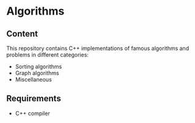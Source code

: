 # Algorithms

## Content

This repository contains C++ implementations of famous algorithms and problems in different categories:

- Sorting algorithms
- Graph algorithms
- Miscellaneous

## Requirements

- C++ compiler